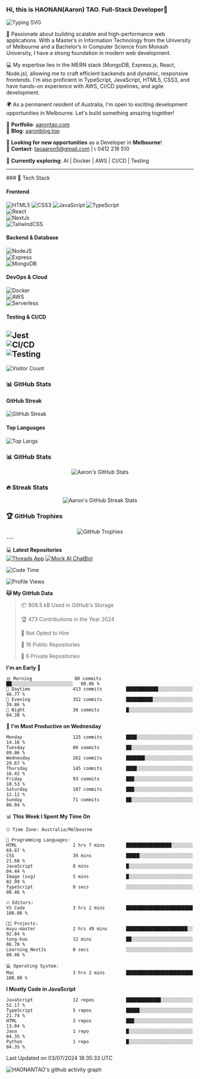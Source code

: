 ### Hi, this is HAONAN(Aaron) TAO. Full-Stack Developer👋
![Typing SVG](https://readme-typing-svg.herokuapp.com?lines=Keep%20coding;&center=true&width=300&height=50&color=blue&vCenter=true&fontSize=25&fontColor=black&duration=3000&pause=500)



🚀 Passionate about building scalable and high-performance web applications. With a Master’s in Information Technology from the University of Melbourne and a Bachelor’s in Computer Science from Monash University, I have a strong foundation in modern web development.

💻 My expertise lies in the MERN stack (MongoDB, Express.js, React, Node.js), allowing me to craft efficient backends and dynamic, responsive frontends. I'm also proficient in TypeScript, JavaScript, HTML5, CSS3, and have hands-on experience with AWS, CI/CD pipelines, and agile development.

🌍 As a permanent resident of Australia, I'm open to exciting development opportunities in Melbourne. Let's build something amazing together!

📌 **Portfolio**: [aarontao.com](https://www.aarontao.com/)            
📝 **Blog**: [aaronblog.top](https://www.aaronblog.top/)  

💼 **Looking for new opportunities** as a Developer in **Melbourne**!        
📩 **Contact**: taoaaron5@gmail.com | 📞 0412 218 510  

🌱 **Currently exploring**: AI | Docker | AWS | CI/CD | Testing  

<hr/>
### 🚀 Tech Stack

#### **Frontend**
![HTML5](https://img.shields.io/badge/-HTML5-E34F26?style=flat-square&logo=html5&logoColor=white&labelColor=E34F26&animation=glitch) 
![CSS3](https://img.shields.io/badge/-CSS3-1572B6?style=flat-square&logo=css3&logoColor=white&labelColor=1572B6&animation=glitch) 
![JavaScript](https://img.shields.io/badge/-JavaScript-F7DF1E?style=flat-square&logo=javascript&logoColor=black&labelColor=F7DF1E&animation=glitch) 
![TypeScript](https://img.shields.io/badge/TypeScript-007ACC?style=for-the-badge&logo=typescript&logoColor=white)  
![React](https://img.shields.io/badge/React-61DAFB?style=for-the-badge&logo=react&logoColor=black)  
![NextJs](https://img.shields.io/badge/Next.js-000000?style=for-the-badge&logo=next.js&logoColor=white)  
![TailwindCSS](https://img.shields.io/badge/Tailwind_CSS-06B6D4?style=for-the-badge&logo=tailwind-css&logoColor=white)  

#### **Backend & Database**
![NodeJS](https://img.shields.io/badge/Node.js-339933?style=for-the-badge&logo=node.js&logoColor=white)  
![Express](https://img.shields.io/badge/Express-000000?style=for-the-badge&logo=express&logoColor=white)  
![MongoDB](https://img.shields.io/badge/MongoDB-4EA94B?style=for-the-badge&logo=mongodb&logoColor=white)  

#### **DevOps & Cloud**
![Docker](https://img.shields.io/badge/Docker-2496ED?style=for-the-badge&logo=docker&logoColor=white)  
![AWS](https://img.shields.io/badge/AWS-FF9900?style=for-the-badge&logo=amazon-aws&logoColor=white)  
![Serverless](https://img.shields.io/badge/Serverless-FD5750?style=for-the-badge&logo=serverless&logoColor=white)  

#### **Testing & CI/CD**
![Jest](https://img.shields.io/badge/Testing-Jest-C21325?style=for-the-badge&logo=jest&logoColor=white)  
![CI/CD](https://img.shields.io/badge/CI/CD-0077B5?style=for-the-badge&logo=githubactions&logoColor=white)  
![Testing](https://img.shields.io/badge/Testing-Jest-C21325?style=flat-square&logo=jest&logoColor=white&labelColor=C21325&animation=glitch) 
---
![Visitor Count](https://hits.seeyoufarm.com/api/count/incr/badge.svg?url=https%3A%2F%2Fgithub.com%2FHAONANTAO&count_bg=%2379C83D&title_bg=%23555555&icon=&icon_color=%23E7E7E7&title=visitors&edge_flat=false)

### 📊 GitHub Stats  

#### **GitHub Streak**  
![GitHub Streak](https://github-readme-streak-stats.herokuapp.com/?user=HAONANTAO&theme=tokyonight&hide_border=true&date_format=j%20M%5B%20Y%5D)  

#### **Top Languages**  
![Top Langs](https://github-readme-stats.vercel.app/api/top-langs/?username=HAONANTAO&layout=compact&theme=tokyonight&langs_count=6&hide=css,html)  

### 📊 GitHub Stats
<div align="center">
  <img src="https://github-readme-stats.vercel.app/api?username=HAONANTAO&show_icons=true&theme=tokyonight&count_private=true&hide_border=true" alt="Aaron's GitHub Stats" />
</div>

### 🔥 Streak Stats
<div align="center">
  <img src="https://streak-stats.demolab.com/?user=HAONANTAO&theme=tokyonight&hide_border=true" alt="Aaron's GitHub Streak Stats" />
</div>

### 🏆 GitHub Trophies
<div align="center">
  <img src="https://github-profile-trophy.vercel.app/?username=HAONANTAO&theme=tokyonight&no-frame=true&margin-w=15&column=7" alt="GitHub Trophies" />
</div>
---

💻 **Latest Repositories**  
[![Threads App](https://img.shields.io/badge/-Threads%20App-00b894?style=flat-square&logo=github&logoColor=white)](https://github.com/HAONANTAO/threads_app)
[![Mock AI ChatBot](https://img.shields.io/badge/-Mock%20AI%20ChatBot-00b894?style=flat-square&logo=github&logoColor=white)](https://github.com/HAONANTAO/Mock_AI_ChatBot)





<!--START_SECTION:waka-->
![Code Time](http://img.shields.io/badge/Code%20Time-140%20hrs%209%20mins-blue)

![Profile Views](http://img.shields.io/badge/Profile%20Views-0-blue)

**🐱 My GitHub Data** 

> 📦 808.5 kB Used in GitHub's Storage 
 > 
> 🏆 473 Contributions in the Year 2024
 > 
> 🚫 Not Opted to Hire
 > 
> 📜 16 Public Repositories 
 > 
> 🔑 6 Private Repositories 
 > 
**I'm an Early 🐤** 

```text
🌞 Morning                80 commits          ██░░░░░░░░░░░░░░░░░░░░░░░   09.06 % 
🌆 Daytime                413 commits         ████████████░░░░░░░░░░░░░   46.77 % 
🌃 Evening                352 commits         ██████████░░░░░░░░░░░░░░░   39.86 % 
🌙 Night                  38 commits          █░░░░░░░░░░░░░░░░░░░░░░░░   04.30 % 
```
📅 **I'm Most Productive on Wednesday** 

```text
Monday                   125 commits         ████░░░░░░░░░░░░░░░░░░░░░   14.16 % 
Tuesday                  80 commits          ██░░░░░░░░░░░░░░░░░░░░░░░   09.06 % 
Wednesday                262 commits         ███████░░░░░░░░░░░░░░░░░░   29.67 % 
Thursday                 145 commits         ████░░░░░░░░░░░░░░░░░░░░░   16.42 % 
Friday                   93 commits          ███░░░░░░░░░░░░░░░░░░░░░░   10.53 % 
Saturday                 107 commits         ███░░░░░░░░░░░░░░░░░░░░░░   12.12 % 
Sunday                   71 commits          ██░░░░░░░░░░░░░░░░░░░░░░░   08.04 % 
```


📊 **This Week I Spent My Time On** 

```text
🕑︎ Time Zone: Australia/Melbourne

💬 Programming Languages: 
HTML                     2 hrs 7 mins        █████████████████░░░░░░░░   69.87 % 
CSS                      39 mins             █████░░░░░░░░░░░░░░░░░░░░   21.68 % 
JavaScript               8 mins              █░░░░░░░░░░░░░░░░░░░░░░░░   04.44 % 
Image (svg)              5 mins              █░░░░░░░░░░░░░░░░░░░░░░░░   02.99 % 
TypeScript               0 secs              ░░░░░░░░░░░░░░░░░░░░░░░░░   00.46 % 

🔥 Editors: 
VS Code                  3 hrs 2 mins        █████████████████████████   100.00 % 

🐱‍💻 Projects: 
muyu-master              2 hrs 49 mins       ███████████████████████░░   92.84 % 
tong-kuo                 12 mins             ██░░░░░░░░░░░░░░░░░░░░░░░   06.70 % 
Learning_NextJs          0 secs              ░░░░░░░░░░░░░░░░░░░░░░░░░   00.46 % 

💻 Operating System: 
Mac                      3 hrs 2 mins        █████████████████████████   100.00 % 
```

**I Mostly Code in JavaScript** 

```text
JavaScript               12 repos            █████████████░░░░░░░░░░░░   52.17 % 
TypeScript               5 repos             █████░░░░░░░░░░░░░░░░░░░░   21.74 % 
HTML                     3 repos             ███░░░░░░░░░░░░░░░░░░░░░░   13.04 % 
Java                     1 repo              █░░░░░░░░░░░░░░░░░░░░░░░░   04.35 % 
Python                   1 repo              █░░░░░░░░░░░░░░░░░░░░░░░░   04.35 % 
```



 Last Updated on 03/07/2024 18:35:33 UTC
<!--END_SECTION:waka-->


![HAONANTAO's github activity graph](https://github-readme-activity-graph.vercel.app/graph?username=HAONANTAO&theme=tokyo-night)



